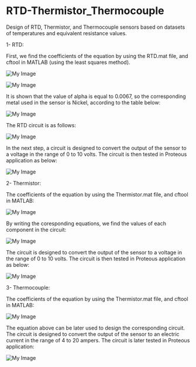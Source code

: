 # RTD-Thermistor_Thermocouple
Design of RTD, Thermistor, and Thermocouple sensors based on datasets of temperatures and equivalent resistance values.

1- RTD:

First, we find the coefficients of the equation by using the RTD.mat file, and cftool in MATLAB (using the least squares method).

![My Image](images/IMG_4957.jpg)

![My Image](images/IMG_4958.jpg)

It is shown that the value of alpha is equal to 0.0067, so the corresponding metal used in the sensor is Nickel, according to the table below:

![My Image](images/IMG_4959.jpg)

The RTD circuit is as follows:

![My Image](images/IMG_4960.jpg)

In the next step, a circuit is designed to convert the output of the sensor to a voltage in the range of 0 to 10 volts. The circuit is then tested in Proteous application as below:

![My Image](images/IMG_4961.jpg)

2- Thermistor:

The coefficients of the equation by using the Thermistor.mat file, and cftool in MATLAB:

![My Image](images/IMG_4963.jpg)

By writing the coresponding equations, we find the values of each component in the circuit:

![My Image](images/IMG_4964.jpg)

The circuit is designed to convert the output of the sensor to a voltage in the range of 0 to 10 volts. The circuit is then tested in Proteous application as below:

![My Image](images/IMG_4965.jpg)

3- Thermocouple:

The coefficients of the equation by using the Thermistor.mat file, and cftool in MATLAB:

![My Image](images/IMG_4966.jpg)

The equation above can be later used to design the corresponding circuit. The circuit is designed to convert the output of the sensor to an electric current in the range of 4 to 20 ampers. The circuit is later tested in Proteous application:

![My Image](images/IMG_4968.jpg)
